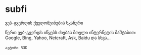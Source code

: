 # subfi
ვებ-გვერდის ქვედომეინების სკანერი

წერთ ვებ-გვერდს იწყებს ძიებას მთელი ინტერნეტის მაშტაბით:<br>
Google,
Bing,
Yahoo,
Netcraft,
Ask,
Baidu
და სხვა...
<br><br>
`ავტორი R3D`

